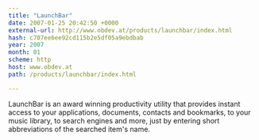```yaml
---
title: "LaunchBar"
date: 2007-01-25 20:42:50 +0000
external-url: http://www.obdev.at/products/launchbar/index.html
hash: c707ee6ee92cd115b2e5df05a9ebdbab
year: 2007
month: 01
scheme: http
host: www.obdev.at
path: /products/launchbar/index.html

---
```


LaunchBar is an award winning productivity utility that provides instant access to your applications, documents, contacts and bookmarks, to your music library, to search engines and more, just by entering short abbreviations of the searched item's name.

